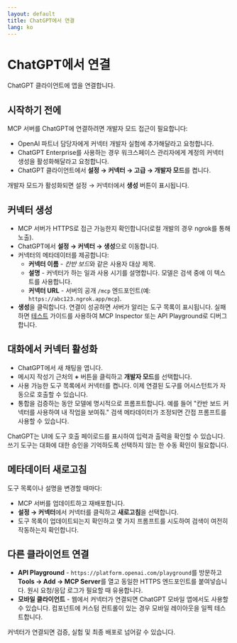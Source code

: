 ```yaml
---
layout: default
title: ChatGPT에서 연결
lang: ko
---
```


# ChatGPT에서 연결

ChatGPT 클라이언트에 앱을 연결합니다.

## 시작하기 전에

MCP 서버를 ChatGPT에 연결하려면 개발자 모드 접근이 필요합니다:

- OpenAI 파트너 담당자에게 커넥터 개발자 실험에 추가해달라고 요청합니다.
- ChatGPT Enterprise를 사용하는 경우 워크스페이스 관리자에게 계정의 커넥터 생성을 활성화해달라고 요청합니다.
- ChatGPT 클라이언트에서 **설정 → 커넥터 → 고급 → 개발자 모드**를 켭니다.

개발자 모드가 활성화되면 설정 → 커넥터에서 **생성** 버튼이 표시됩니다.

## 커넥터 생성

- MCP 서버가 HTTPS로 접근 가능한지 확인합니다(로컬 개발의 경우 ngrok를 통해 노출).
- ChatGPT에서 **설정 → 커넥터 → 생성**으로 이동합니다.
- 커넥터의 메타데이터를 제공합니다:
  - **커넥터 이름** - *칸반 보드*와 같은 사용자 대상 제목.
  - **설명** - 커넥터가 하는 일과 사용 시기를 설명합니다. 모델은 검색 중에 이 텍스트를 사용합니다.
  - **커넥터 URL** - 서버의 공개 `/mcp` 엔드포인트(예: `https://abc123.ngrok.app/mcp`).
- **생성**을 클릭합니다. 연결이 성공하면 서버가 알리는 도구 목록이 표시됩니다. 실패하면 [테스트](https://developers.openai.com/apps-sdk/deploy/testing) 가이드를 사용하여 MCP Inspector 또는 API Playground로 디버그합니다.

## 대화에서 커넥터 활성화

- ChatGPT에서 새 채팅을 엽니다.
- 메시지 작성기 근처의 **+** 버튼을 클릭하고 **개발자 모드**를 선택합니다.
- 사용 가능한 도구 목록에서 커넥터를 켭니다. 이제 연결된 도구를 어시스턴트가 자동으로 호출할 수 있습니다.
- 통합을 검증하는 동안 모델에 명시적으로 프롬프트합니다. 예를 들어 "칸반 보드 커넥터를 사용하여 내 작업을 보여줘." 검색 메타데이터가 조정되면 간접 프롬프트를 사용할 수 있습니다.

ChatGPT는 UI에 도구 호출 페이로드를 표시하여 입력과 출력을 확인할 수 있습니다. 쓰기 도구는 대화에 대한 승인을 기억하도록 선택하지 않는 한 수동 확인이 필요합니다.

## 메타데이터 새로고침

도구 목록이나 설명을 변경할 때마다:

- MCP 서버를 업데이트하고 재배포합니다.
- **설정 → 커넥터**에서 커넥터를 클릭하고 **새로고침**을 선택합니다.
- 도구 목록이 업데이트되는지 확인하고 몇 가지 프롬프트를 시도하여 검색이 여전히 작동하는지 확인합니다.

## 다른 클라이언트 연결

- **API Playground** - `https://platform.openai.com/playground`를 방문하고 **Tools → Add → MCP Server**를 열고 동일한 HTTPS 엔드포인트를 붙여넣습니다. 원시 요청/응답 로그가 필요할 때 유용합니다.
- **모바일 클라이언트** - 웹에서 커넥터가 연결되면 ChatGPT 모바일 앱에서도 사용할 수 있습니다. 컴포넌트에 커스텀 컨트롤이 있는 경우 모바일 레이아웃을 일찍 테스트합니다.

커넥터가 연결되면 검증, 실험 및 최종 배포로 넘어갈 수 있습니다.
